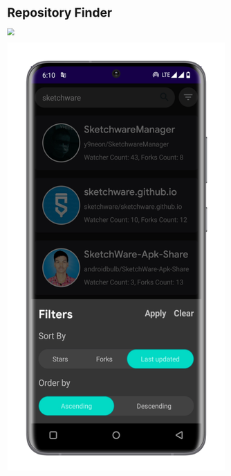 # Repository Finder
[![](https://jitpack.io/v/SWRevo/GithubSearch.svg)](https://jitpack.io/#SWRevo/GithubSearch)

![applications preview](https://raw.githubusercontent.com/SWRevo/GithubSearch/master/docs/images/download%20(20).png)
